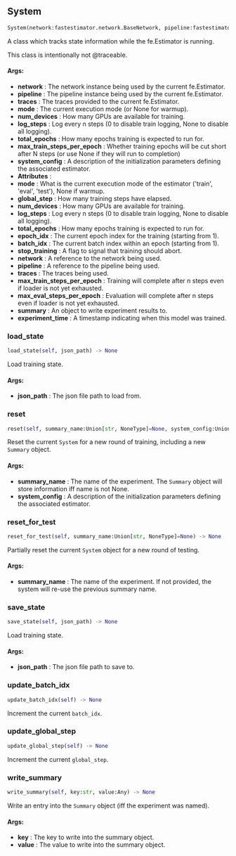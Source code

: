 ## System
```python
System(network:fastestimator.network.BaseNetwork, pipeline:fastestimator.pipeline.Pipeline, traces:List[Union[_ForwardRef('Trace'), fastestimator.schedule.schedule.Scheduler[_ForwardRef('Trace')]]], mode:Union[str, NoneType]=None, num_devices:int=1, log_steps:Union[int, NoneType]=None, total_epochs:int=0, max_train_steps_per_epoch:Union[int, NoneType]=None, max_eval_steps_per_epoch:Union[int, NoneType]=None, system_config:Union[List[fastestimator.util.traceability_util.FeSummaryTable], NoneType]=None) -> None
```
A class which tracks state information while the fe.Estimator is running.

This class is intentionally not @traceable.


#### Args:

* **network** :  The network instance being used by the current fe.Estimator.
* **pipeline** :  The pipeline instance being used by the current fe.Estimator.
* **traces** :  The traces provided to the current fe.Estimator.
* **mode** :  The current execution mode (or None for warmup).
* **num_devices** :  How many GPUs are available for training.
* **log_steps** :  Log every n steps (0 to disable train logging, None to disable all logging).
* **total_epochs** :  How many epochs training is expected to run for.
* **max_train_steps_per_epoch** :  Whether training epochs will be cut short after N steps (or use None if they will run        to completion)
* **system_config** :  A description of the initialization parameters defining the associated estimator.
* **Attributes** : 
* **mode** :  What is the current execution mode of the estimator ('train', 'eval', 'test'), None if warmup.
* **global_step** :  How many training steps have elapsed.
* **num_devices** :  How many GPUs are available for training.
* **log_steps** :  Log every n steps (0 to disable train logging, None to disable all logging).
* **total_epochs** :  How many epochs training is expected to run for.
* **epoch_idx** :  The current epoch index for the training (starting from 1).
* **batch_idx** :  The current batch index within an epoch (starting from 1).
* **stop_training** :  A flag to signal that training should abort.
* **network** :  A reference to the network being used.
* **pipeline** :  A reference to the pipeline being used.
* **traces** :  The traces being used.
* **max_train_steps_per_epoch** :  Training will complete after n steps even if loader is not yet exhausted.
* **max_eval_steps_per_epoch** :  Evaluation will complete after n steps even if loader is not yet exhausted.
* **summary** :  An object to write experiment results to.
* **experiment_time** :  A timestamp indicating when this model was trained.

### load_state
```python
load_state(self, json_path) -> None
```
Load training state.


#### Args:

* **json_path** :  The json file path to load from.

### reset
```python
reset(self, summary_name:Union[str, NoneType]=None, system_config:Union[str, NoneType]=None) -> None
```
Reset the current `System` for a new round of training, including a new `Summary` object.


#### Args:

* **summary_name** :  The name of the experiment. The `Summary` object will store information iff name is not None.
* **system_config** :  A description of the initialization parameters defining the associated estimator.

### reset_for_test
```python
reset_for_test(self, summary_name:Union[str, NoneType]=None) -> None
```
Partially reset the current `System` object for a new round of testing.


#### Args:

* **summary_name** :  The name of the experiment. If not provided, the system will re-use the previous summary name.

### save_state
```python
save_state(self, json_path) -> None
```
Load training state.


#### Args:

* **json_path** :  The json file path to save to.

### update_batch_idx
```python
update_batch_idx(self) -> None
```
Increment the current `batch_idx`.
        

### update_global_step
```python
update_global_step(self) -> None
```
Increment the current `global_step`.
        

### write_summary
```python
write_summary(self, key:str, value:Any) -> None
```
Write an entry into the `Summary` object (iff the experiment was named).


#### Args:

* **key** :  The key to write into the summary object.
* **value** :  The value to write into the summary object.